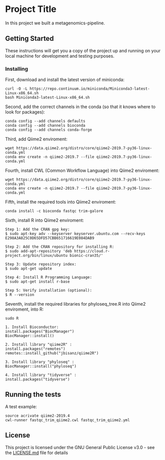 # Project Title

In this project we built a metagenomics-pipeline.

## Getting Started

These instructions will get you a copy of the project up and running on your local machine for development and testing purposes.

### Installing

First, download and install the latest version of miniconda:

```
curl -O -L https://repo.continuum.io/miniconda/Miniconda3-latest-Linux-x86_64.sh
bash Miniconda3-latest-Linux-x86_64.sh
```
Second, add the correct channels in the conda (so that it knows where to look for packages):

```
conda config --add channels defaults
conda config --add channels bioconda
conda config --add channels conda-forge
```
Third, add Qiime2 enviroment:

```
wget https://data.qiime2.org/distro/core/qiime2-2019.7-py36-linux-conda.yml
conda env create -n qiime2-2019.7 --file qiime2-2019.7-py36-linux-conda.yml
```
Fourth, install CWL (Common Workflow Language) into Qiime2 enviroment:

```
wget https://data.qiime2.org/distro/core/qiime2-2019.7-py36-linux-conda.yml
conda env create -n qiime2-2019.7 --file qiime2-2019.7-py36-linux-conda.yml
```
Fifth, install the required tools into Qiime2 enviroment:

```
conda install -c bioconda fastqc trim-galore
```
Sixth, install R into Qiime2 enviroment:

```
Step 1: Add the CRAN gpg key:
$ sudo apt-key adv --keyserver keyserver.ubuntu.com --recv-keys E298A3A825C0D65DFD57CBB651716619E084DAB9

Step 2: Add the CRAN repository for installing R:
$ sudo add-apt-repository 'deb https://cloud.r-project.org/bin/linux/ubuntu bionic-cran35/'

Step 3: Update repository index:
$ sudo apt-get update

Step 4: Install R Programming Language:
$ sudo apt-get install r-base

Step 5: Verify installation (optional):
$ R --version
```
Seventh, install the required libraries for phyloseq_tree.R into Qiime2 enviroment, into R:

```
sudo R

1. Install Bioconductor:
install.packages("BiocManager")
BiocManager::install()

2. Install library "qiime2R" :
install.packages("remotes")
remotes::install_github("jbisanz/qiime2R")

3. Install library "phyloseq" :
BiocManager::install("phyloseq")

4. Install library "tidyverse" :
install.packages("tidyverse")
```

## Running the tests

A test example:

```
source acrivate qiime2-2019.4
cwl-runner fastqc_trim_qiime2.cwl fastqc_trim_qiime2.yml
```

## License

This project is licensed under the GNU General Public License v3.0 - see the [LICENSE.md](LICENSE.md) file for details

